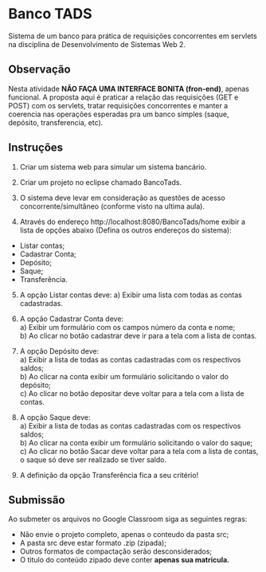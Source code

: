 # Banco TADS

Sistema de um banco para prática de requisições concorrentes em servlets na disciplina de Desenvolvimento de Sistemas Web 2.

## Observação

Nesta atividade <b>NÃO FAÇA UMA INTERFACE BONITA (fron-end)</b>, apenas funcional. A proposta aqui é praticar a relação das requisições (GET e POST) com os servlets, tratar requisições concorrentes e manter a coerencia nas operações esperadas pra um banco simples (saque, depósito, transferencia, etc).

## Instruções

1) Criar um sistema web para simular um sistema bancário.

2) Criar um projeto no eclipse chamado BancoTads.

3) O sistema deve levar em consideração as questões de acesso concorrente/simultâneo (conforme visto na ultima aula).

4) Através do endereço http://localhost:8080/BancoTads/home exibir a lista de opções abaixo (Defina os outros endereços do sistema):
* Listar contas;
* Cadastrar Conta;
* Depósito;
* Saque;
* Transferência.

5) A opção Listar contas deve:
  a) Exibir uma lista com todas as contas cadastradas.
  
6) A opção Cadastrar Conta deve:</br>
  a) Exibir um formulário com os campos número da conta e nome;</br>
  b) Ao clicar no botão cadastrar deve ir para a tela com a lista de contas.
  
7) A opção Depósito deve:</br>
  a) Exibir a lista de todas as contas cadastradas com os respectivos saldos;</br>
  b) Ao clicar na conta exibir um formulário solicitando o valor do depósito;</br>
  c) Ao clicar no botão depositar deve voltar para a tela com a lista de contas.
  
8) A opção Saque deve:</br>
  a) Exibir a lista de todas as contas cadastradas com os respectivos saldos;</br>
  b) Ao clicar na conta exibir um formulário solicitando o valor do saque;</br>
  c) Ao clicar no botão Sacar deve voltar para a tela com a lista de contas, o saque só deve ser realizado se tiver saldo.
  
9) A definição da opção Transferência fica a seu critério!

## Submissão

Ao submeter os arquivos no Google Classroom siga as seguintes regras:
* Não envie o projeto completo, apenas o conteudo da pasta src;</br>
* A pasta src deve estar formato .zip (zipada);</br>
* Outros formatos de compactação serão desconsiderados;</br>
* O titulo do conteúdo zipado deve conter <b>apenas<b> sua matricula.
